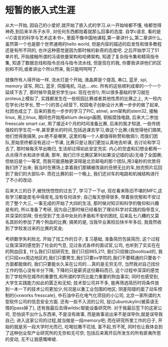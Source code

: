 # 短暂的嵌入式生涯 



从大一开始, 因自己的小爱好,就开始了嵌入式的学习.从一开始啥都不懂, 啥都觉得神奇,到后来半吊子水平, 对任何东西都抱着就那么回事的态度. 自学c语言, 看的是<\C语言的科学与艺术这本书>, 里面不像中国地课程,第一章讲什么,第二章讲什么,虽然第一个也是那个世界通用的hello world, 但是内容的描述的启发性和很多教程还是有所不同的, 也许这种感觉是因为那时候的新奇的态度吧. 之后开始学习了51单片机, 开始接触所谓的冯诺依曼架构和哈佛架构, 知道了复杂指令集和精简指令集, 知道了数据总线和指令总线与指令流水线, 但是现在的我, 你要我讲讲他们的区别和不同,或者讲出个所以然来, 我只能呵呵呵了.

就像所有人得开始一样, 流水灯是个开始, 液晶屏是个提高, 串口, 蓝牙, spi, memory 读写, 网口, 蓝牙, 伺服电机, 马达....etc. 所有的这些顺利成章的一个一个延续下去了, 那时候毕竟是穷学生{ps: 现在也穷!}; 所以很多基础的学习就在proteus上模拟了, 实践都发生在一些校园比赛或者其他性质的比赛之上, 大一校内在学长{杜学长, 赞一个}的苦心经营下, 校园电子创新设计大赛一步步的做了起来, 社团也成立了. 后来的我也一步步的学习了PIC, atmel, arm架构的stem32, 接触linux, 用上linux, 期间也开始用altium design画图, 铜板腐蚀电路, 后来大二参加freescale smart car, 用了接近4个月的时间准备比赛, 后来的我才知道, 一些传统强校的学生花一年,甚至更长的时间,包括逃课去学习,做这个比赛;{我觉得他们搞笑, 他们觉得我搞笑, ps:绝不是嘲笑, 这里的每一个人都值得称赞和敬佩!}; 而我们团队,至始至终都没有逃过一节课, 比赛只是让我们更加认真地去听课, 去讨论和学习去了, 那时候每天早出晚归, 生活却过得如此安定充实. 内心的空虚和幻想全都用一点点得汗水和进步填满; 那年, 我们已华北赛区第9{如果没记错的话}无缘了全国赛; 但依旧是个一等奖, 而我可能感触更深得是北京邮电的那个团队,用3毫秒的优势将我们挤了出来; 我当时在赛场上拿着我们那辆被改装的丑陋无比的车,拍完照片后回到了我们的大部队中. 而在比赛的前一个晚上, 我们还对车的电路和机械结构进行了不小的改动.

后来大三的日子,被恍恍惚惚的过去了, 学习了一下qt, 现在看来陈旧不堪的MFC,这些学习都是皮毛中得皮毛,没有任何进步; 自己每天想得很多, 带着些忧郁和不安过完了整个大三, 一事无成的开始了大四的生活, 那时候对知识和科学的敬仰和兴趣是有的, 所以准备了考研, 因为自己那时候已经看到了理论科学对实践的指导意义, 并深深的崇拜; 但也受到了生活中处处的矛盾和不安的困扰, 后来乱七八糟的又莫名其妙的参加了两个狗血的比赛; 搞笑的是, 当我毕业离校后快半年多后, 我竟然收到了学校发过来的比赛的奖金;

考研数学失利败北. 开始了找工作的日子; 复习基础, 准备简历包装简历; 这个过程让我深深的感觉到了社会的气息, 见过各式各样的面试官,公司, 也听到了实实在在的狗血回复, 什么我们只招研究生, 我们只招985,211, 我们只招做过bootload的, 我们只招xxx周边地区的,我们只要男生,我们只要xx学院的,我们不要精通的只要各个方面都能做的, 我们只要能长久呆在公司的....真的是无穷无尽, 当然我对自己找份工作的信心没有半分下降; 下降的只是薪资这份筹码而已, 这个过程中深深的感觉到了学校所在城市的重要性,和所谓的学历比能力重要的狗血事实; 同时也感受到, 大学生实践能力如此的匮乏和无知; 技术型公司并不多, 能再筛选简历时将条件放到一本一下的技术公司更加少,何况是以重工业包围的地区; 阴差阳错的面了动车控制的{vxworks fresscale}, 中石油中石化电气化项目的小公司, 北京一家所谓的大型软件公司的信息安全方面. 还有一些不入流的公司, 投过ubuntukylin{被英语无情的pass掉了}, 还有我最后去得wildsc智能设备研究所. 对于我最后签下的这家公司, 恐怕说不出什么东西来, 不是没有故事, 而是故事说出来不是误导你,就是误导我自己; 进入这家公司的过程,就当做是一段memory吧; 
而在研究所里工作的日子, 开始的就是另一段大学时光而已, 吃喝拉撒不花钱, 富不起,穷不死, 同时也让我体会到了这种创业型产业研究所的无奈和无可奈; 包括后来离开后所发生的所有匪夷所思的变动, 无不让我感慨唏嘘.